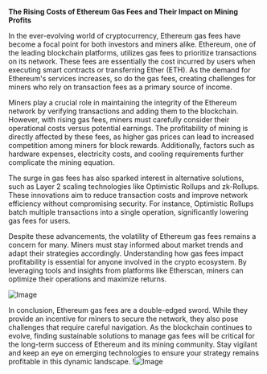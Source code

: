 **The Rising Costs of Ethereum Gas Fees and Their Impact on Mining Profits**

In the ever-evolving world of cryptocurrency, Ethereum gas fees have become a focal point for both investors and miners alike. Ethereum, one of the leading blockchain platforms, utilizes gas fees to prioritize transactions on its network. These fees are essentially the cost incurred by users when executing smart contracts or transferring Ether (ETH). As the demand for Ethereum's services increases, so do the gas fees, creating challenges for miners who rely on transaction fees as a primary source of income.

Miners play a crucial role in maintaining the integrity of the Ethereum network by verifying transactions and adding them to the blockchain. However, with rising gas fees, miners must carefully consider their operational costs versus potential earnings. The profitability of mining is directly affected by these fees, as higher gas prices can lead to increased competition among miners for block rewards. Additionally, factors such as hardware expenses, electricity costs, and cooling requirements further complicate the mining equation.

The surge in gas fees has also sparked interest in alternative solutions, such as Layer 2 scaling technologies like Optimistic Rollups and zk-Rollups. These innovations aim to reduce transaction costs and improve network efficiency without compromising security. For instance, Optimistic Rollups batch multiple transactions into a single operation, significantly lowering gas fees for users.

Despite these advancements, the volatility of Ethereum gas fees remains a concern for many. Miners must stay informed about market trends and adapt their strategies accordingly. Understanding how gas fees impact profitability is essential for anyone involved in the crypto ecosystem. By leveraging tools and insights from platforms like Etherscan, miners can optimize their operations and maximize returns.

![Image](https://github.com/user-attachments/assets/057c907c-805e-4310-a052-f5031067f3de)

In conclusion, Ethereum gas fees are a double-edged sword. While they provide an incentive for miners to secure the network, they also pose challenges that require careful navigation. As the blockchain continues to evolve, finding sustainable solutions to manage gas fees will be critical for the long-term success of Ethereum and its mining community. Stay vigilant and keep an eye on emerging technologies to ensure your strategy remains profitable in this dynamic landscape. !![Image](https://github.com/user-attachments/assets/057c907c-805e-4310-a052-f5031067f3de)